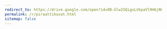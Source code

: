 ```yaml
---
redirect_to: https://drive.google.com/open?id=0B-Glw2SQiguLUkpaVl9HbjNUQlk
permalink: /r/piraattikuvat.html
sitemap: false
---
```

